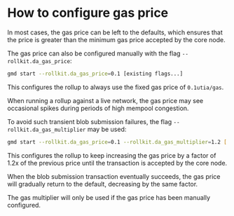 # How to configure gas price

In most cases, the gas price can be left to the defaults, which ensures that
the price is greater than the minimum gas price accepted by the core node.

The gas price can also be configured manually with the flag
`--rollkit.da_gas_price`:

```bash
gmd start --rollkit.da_gas_price=0.1 [existing flags...]
```

This configures the rollup to always use the fixed gas price of `0.1utia/gas`.

When running a rollup against a live network, the gas price may see
occasional spikes during periods of high mempool congestion.

To avoid such transient blob submission failures, the flag
`--rollkit.da_gas_multiplier` may be used:

```bash
gmd start --rollkit.da_gas_price=0.1 --rollkit.da_gas_multiplier=1.2 [...]
```

This configures the rollup to keep increasing the gas price by a factor of 1.2x
of the previous price until the transaction is accepted by the core node.

When the blob submission transaction eventually succeeds, the gas price will
gradually return to the default, decreasing by the same factor.

The gas multiplier will only be used if the gas price has been manually
configured.
